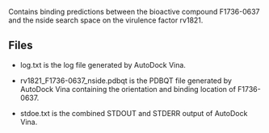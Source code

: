 Contains binding predictions between the bioactive compound F1736-0637 and the nside search space on the virulence factor rv1821.

## Files

- log.txt is the log file generated by AutoDock Vina.

- rv1821_F1736-0637_nside.pdbqt is the PDBQT file generated by AutoDock Vina containing the orientation and binding location of F1736-0637.

- stdoe.txt is the combined STDOUT and STDERR output of AutoDock Vina.

